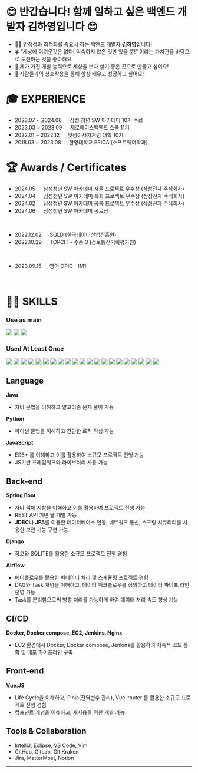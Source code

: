 # 😊 반갑습니다! 함께 일하고 싶은 백엔드 개발자 김하영입니다 😊

- 👩‍💻 안정성과 최적화를 중요시 하는 백엔드 개발자 **김하영**입니다!
- 🍀 “세상에 어려운것은 없다! 익숙하지 않은 것만 있을 뿐!” 이라는 가치관을 바탕으로 도전하는 것을 좋아해요.
- 🎡 제가 가진 개발 능력으로 세상을 보다 살기 좋은 곳으로 만들고 싶어요!
- 👥 사람들과의 상호작용을 통해 항상 배우고 성장하고 싶어요!

# 🎓 EXPERIENCE

- 2023.07 ~ 2024.06  &emsp;  삼성 청년 SW 아카데미 10기 수료
- 2023.03 ~ 2023.09  &emsp;  제로베이스백엔드 스쿨 11기
- 2022.01 ~ 2022.12  &emsp;  멋쟁이사자처럼 대학 10기
- 2018.03 ~ 2023.08  &emsp;  한양대학교 ERICA (소프트웨어학과)

# 🏆 Awards / Certificates

- 2024.05  &emsp;   삼성청년 SW 아카데미 자율 프로젝트 우수상  (삼성전자 주식회사)
- 2024.04  &emsp;   삼성청년 SW 아카데미 특화 프로젝트 우수상  (삼성전자 주식회사)
- 2024.02  &emsp;   삼성청년 SW 아카데미  공통 프로젝트 우수상  (삼성전자 주식회사)
- 2024.06  &emsp;   삼성청년 SW 아카데미 공로상
  
<br/>

- 2022.12.02  &emsp;   SQLD (한국데이터산업진흥원)
- 2022.10.29 &emsp;  TOPCIT - 수준 3 (정보통신기획평가원)
  
<br/>

- 2023.09.15  &emsp;  영어 OPIC - IM1

<br/>


# 👨‍💻 **SKILLS**
### Use as main
<span>
<img src="https://img.shields.io/badge/java-%23007396.svg?&style=for-the-badge&logo=java&logoColor=white" />
<img src="https://img.shields.io/badge/spring-%6DB33F?&style=for-the-badge&logo=spring&logoColor=white" />
<img src="https://img.shields.io/badge/mysql-4479A1?&style=for-the-badge&logo=intellijidea&logoColor=white" />
</span>

### Used At Least Once
<span>
<img src="https://img.shields.io/badge/python-3776AB.svg?&style=for-the-badge&logo=python&logoColor=white" />
<img src="https://img.shields.io/badge/c++-00599C?&style=for-the-badge&logo=python&logoColor=white" />
<img src="https://img.shields.io/badge/javascript-F7DF1E?&style=for-the-badge&logo=javascript&logoColor=white" />

<img src="https://img.shields.io/badge/django-092E20?&style=for-the-badge&logo=django&logoColor=white" />
<img src="https://img.shields.io/badge/node.js-5FA04E?&style=for-the-badge&logo=nodedotjs&logoColor=white" />
<img src="https://img.shields.io/badge/apacheairflow-017CEE?&style=for-the-badge&logo=apacheairflow&logoColor=white" />

<img src="https://img.shields.io/badge/docker-2496ED?&style=for-the-badge&logo=docker&logoColor=white" />
<img src="https://img.shields.io/badge/jenkins-D24939?&style=for-the-badge&logo=jenkins&logoColor=white" />
<img src="https://img.shields.io/badge/nginx-009639?&style=for-the-badge&logo=nginx&logoColor=white" />

<img src="https://img.shields.io/badge/vue.js-4FC08D?&style=for-the-badge&logo=vuedotjs&logoColor=white" />

<img src="https://img.shields.io/badge/intellijidea-000000?&style=for-the-badge&logo=intellijidea&logoColor=white" />
<img src="https://img.shields.io/badge/eclipseide-2C2255?&style=for-the-badge&logo=eclipseide&logoColor=white" />
<img src="https://img.shields.io/badge/vim-019733?&style=for-the-badge&logo=vim&logoColor=white" />

<img src="https://img.shields.io/badge/git-F05032?&style=for-the-badge&logo=git&logoColor=white" />
<img src="https://img.shields.io/badge/github-181717?&style=for-the-badge&logo=github&logoColor=white" />
<img src="https://img.shields.io/badge/gitlab-FC6D26?&style=for-the-badge&logo=gitlab&logoColor=white" />
<img src="https://img.shields.io/badge/gitkraken-179287?&style=for-the-badge&logo=gitkraken&logoColor=white" />
<img src="https://img.shields.io/badge/jira-0052CC?&style=for-the-badge&logo=jira&logoColor=white" />
<img src="https://img.shields.io/badge/mattermost-0058CC?&style=for-the-badge&logo=mattermost&logoColor=white" />
<img src="https://img.shields.io/badge/slack-4A154B?&style=for-the-badge&logo=intellijidea&logoColor=white" />


<img src="https://img.shields.io/badge/mariadb-003545?&style=for-the-badge&logo=intellijidea&logoColor=white" />

</span>



## Language

**Java** 

- 자바 문법을 이해하고 알고리즘 문제 풀이 가능

**Python** 

- 파이썬 문법을 이해하고 간단한 로직 작성 가능

**JavaScript**

- ES6+ 를 이해하고 이를 활용하여 소규모 프로젝트 진행 가능
- JS기반 프레임워크와 라이브러리 사용 가능


## Back-end

 **Spring Boot** 

- 자바 객체 지향을 이해하고 이를 활용하여 프로젝트 진행 가능
- REST API 기반 웹 개발 가능
- **JDBC**나 **JPA**를 이용한 데이터베이스 연동, 네트워크 통신, 스프링 시큐리티를 사용한 보안 기능 구현 가능.

**Django** 

- 장고와 SQLITE를 활용한 소규모 프로젝트 진행 경험

 **Airflow** 

- 에어플로우를 활용한 빅데이터 처리 및 스케쥴링 프로젝트 경험
- DAG와 Task 개념을 이해하고, 데이터 워크플로우를 정의하고 데이터 파이프 라인 운영 가능
- Task를 분리함으로써 병렬 처리를 가능하게 하여 데이터 처리 속도 향상 가능


## CI/CD

**Docker, Docker compose, EC2, Jenkins, Nginx**

- EC2 환경에서 Docker, Docker compose, Jenkins를 활용하여 지속적 코드 통합 및 배포 파이프라인 구축


## Front-end

**Vue.JS**   

- Life Cycle을 이해하고, Pinia(전역변수 관리), Vue-router 를 활용한 소규모 프로젝트 진행 경험
- 컴포넌트 개념을 이해하고, 재사용을 위한 개발 가능


## Tools & Collaboration

- IntelliJ, Eclipse, VS Code, Vim
- GitHub, GitLab, Git Kraken
- Jira, MatterMost, Notion

---
<br/>


<!-- ![Hayeong's GitHub stats](https://github-readme-stats.vercel.app/api?username=rlagkdud&theme=solarized-light&show_icons=true) -->
